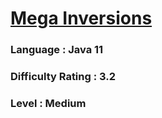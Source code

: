 # [Mega Inversions](https://open.kattis.com/problems/megainversions)

### Language : Java 11

### Difficulty Rating : 3.2

### Level : Medium
